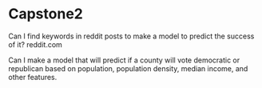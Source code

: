 # Capstone2

Can I find keywords in reddit posts to make a model to predict the success of it?
reddit.com

Can I make a model that will predict if a county will vote democratic or republican based on population, population density, median income, and other features.
